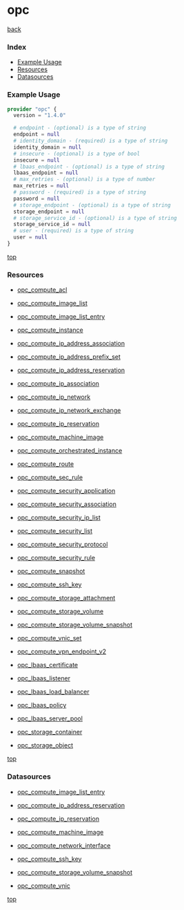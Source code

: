 # opc

[back](../)

### Index

- [Example Usage](#example-usage)
- [Resources](#resources)
- [Datasources](#datasources)

### Example Usage

```terraform
provider "opc" {
  version = "1.4.0"

  # endpoint - (optional) is a type of string
  endpoint = null
  # identity_domain - (required) is a type of string
  identity_domain = null
  # insecure - (optional) is a type of bool
  insecure = null
  # lbaas_endpoint - (optional) is a type of string
  lbaas_endpoint = null
  # max_retries - (optional) is a type of number
  max_retries = null
  # password - (required) is a type of string
  password = null
  # storage_endpoint - (optional) is a type of string
  storage_endpoint = null
  # storage_service_id - (optional) is a type of string
  storage_service_id = null
  # user - (required) is a type of string
  user = null
}
```

[top](#index)

### Resources


- [opc_compute_acl](./r/opc_compute_acl.md)

- [opc_compute_image_list](./r/opc_compute_image_list.md)

- [opc_compute_image_list_entry](./r/opc_compute_image_list_entry.md)

- [opc_compute_instance](./r/opc_compute_instance.md)

- [opc_compute_ip_address_association](./r/opc_compute_ip_address_association.md)

- [opc_compute_ip_address_prefix_set](./r/opc_compute_ip_address_prefix_set.md)

- [opc_compute_ip_address_reservation](./r/opc_compute_ip_address_reservation.md)

- [opc_compute_ip_association](./r/opc_compute_ip_association.md)

- [opc_compute_ip_network](./r/opc_compute_ip_network.md)

- [opc_compute_ip_network_exchange](./r/opc_compute_ip_network_exchange.md)

- [opc_compute_ip_reservation](./r/opc_compute_ip_reservation.md)

- [opc_compute_machine_image](./r/opc_compute_machine_image.md)

- [opc_compute_orchestrated_instance](./r/opc_compute_orchestrated_instance.md)

- [opc_compute_route](./r/opc_compute_route.md)

- [opc_compute_sec_rule](./r/opc_compute_sec_rule.md)

- [opc_compute_security_application](./r/opc_compute_security_application.md)

- [opc_compute_security_association](./r/opc_compute_security_association.md)

- [opc_compute_security_ip_list](./r/opc_compute_security_ip_list.md)

- [opc_compute_security_list](./r/opc_compute_security_list.md)

- [opc_compute_security_protocol](./r/opc_compute_security_protocol.md)

- [opc_compute_security_rule](./r/opc_compute_security_rule.md)

- [opc_compute_snapshot](./r/opc_compute_snapshot.md)

- [opc_compute_ssh_key](./r/opc_compute_ssh_key.md)

- [opc_compute_storage_attachment](./r/opc_compute_storage_attachment.md)

- [opc_compute_storage_volume](./r/opc_compute_storage_volume.md)

- [opc_compute_storage_volume_snapshot](./r/opc_compute_storage_volume_snapshot.md)

- [opc_compute_vnic_set](./r/opc_compute_vnic_set.md)

- [opc_compute_vpn_endpoint_v2](./r/opc_compute_vpn_endpoint_v2.md)

- [opc_lbaas_certificate](./r/opc_lbaas_certificate.md)

- [opc_lbaas_listener](./r/opc_lbaas_listener.md)

- [opc_lbaas_load_balancer](./r/opc_lbaas_load_balancer.md)

- [opc_lbaas_policy](./r/opc_lbaas_policy.md)

- [opc_lbaas_server_pool](./r/opc_lbaas_server_pool.md)

- [opc_storage_container](./r/opc_storage_container.md)

- [opc_storage_object](./r/opc_storage_object.md)


[top](#index)

### Datasources


- [opc_compute_image_list_entry](./d/opc_compute_image_list_entry.md)

- [opc_compute_ip_address_reservation](./d/opc_compute_ip_address_reservation.md)

- [opc_compute_ip_reservation](./d/opc_compute_ip_reservation.md)

- [opc_compute_machine_image](./d/opc_compute_machine_image.md)

- [opc_compute_network_interface](./d/opc_compute_network_interface.md)

- [opc_compute_ssh_key](./d/opc_compute_ssh_key.md)

- [opc_compute_storage_volume_snapshot](./d/opc_compute_storage_volume_snapshot.md)

- [opc_compute_vnic](./d/opc_compute_vnic.md)


[top](#index)